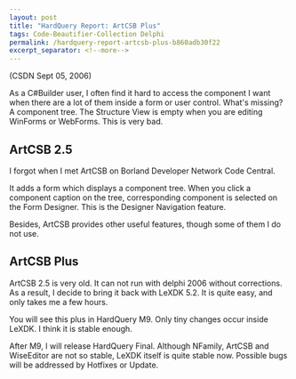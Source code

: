 ```yaml
---
layout: post
title: "HardQuery Report: ArtCSB Plus"
tags: Code-Beautifier-Collection Delphi
permalink: /hardquery-report-artcsb-plus-b860adb30f22
excerpt_separator: <!--more-->
---
```

(CSDN Sept 05, 2006)

As a C#Builder user, I often find it hard to access the component I want when there are a lot of them inside a form or user control. What's missing? A component tree. The Structure View is empty when you are editing WinForms or WebForms. This is very bad.
<!--more-->

## ArtCSB 2.5

I forgot when I met ArtCSB on Borland Developer Network Code Central.

It adds a form which displays a component tree. When you click a component caption on the tree, corresponding component is selected on the Form Designer. This is the Designer Navigation feature.

Besides, ArtCSB provides other useful features, though some of them I do not use.

## ArtCSB Plus

ArtCSB 2.5 is very old. It can not run with delphi 2006 without corrections. As a result, I decide to bring it back with LeXDK 5.2. It is quite easy, and only takes me a few hours.

You will see this plus in HardQuery M9. Only tiny changes occur inside LeXDK. I think it is stable enough.

After M9, I will release HardQuery Final. Although NFamily, ArtCSB and WiseEditor are not so stable, LeXDK itself is quite stable now. Possible bugs will be addressed by Hotfixes or Update.
